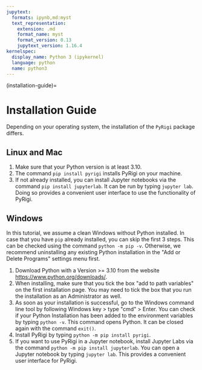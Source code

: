 ```yaml
---
jupytext:
  formats: ipynb,md:myst
  text_representation:
    extension: .md
    format_name: myst
    format_version: 0.13
    jupytext_version: 1.16.4
kernelspec:
  display_name: Python 3 (ipykernel)
  language: python
  name: python3
---
```


(installation-guide)=

# Installation Guide

Depending on your operating system, the installation of the `PyRigi` package differs. 

## Linux and Mac

1. Make sure that your Python version is at least 3.10. 
2. The command `pip install pyrigi` installs PyRigi on your machine.
3. If not already installed, you can install Jupyter notebooks via the command `pip install jupyterlab`. It can be run by typing `jupyter lab`. Doing so provides a convenient user interface to use the functionality of PyRigi. 


## Windows

In this tutorial, we assume a clean Windows without Python installed. In case that you have `pip` already installed, you can skip the first 3 steps. This can be checked using the command `python -m pip -v`. Otherwise, we recommend uninstalling any existing Python installation in the "Add or Delete Programs" settings menu first. 

1. Download Python with a Version >= 3.10 from the website https://www.python.org/downloads/.
2. When installing, make sure that you tick the box "add to path variables" on the first installation page. You may need to tick the box that you run the installation as an Administrator as well.
3. As soon as your installation is successful, go to the Windows command line tool by following Windows key > type "cmd" > Enter. You can check if your Python Installation has been added to the environment variables by typing `python -v`. This command opens Python. It can be closed again with the command `exit()`.
4. Install PyRigi by typing `python -m pip install pyrigi`.
5. If you want to use PyRigi in a Jupyter notebook, install Jupyter Labs via the command `python -m pip install jupyterlab`. You can open a Jupyter notebook by typing `jupyter lab`. This provides a convenient user interface for PyRigi.
